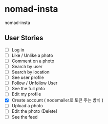 # nomad-insta

nomad-insta

## User Stories

- [ ] Log in
- [ ] Like / Unlike a photo
- [ ] Comment on a photo
- [ ] Search by user
- [ ] Search by location
- [ ] See user profile
- [ ] Follow / Unfollow User
- [ ] See the full phto
- [ ] Edit my profile
- [x] Create account ( nodemailer로 토큰 주는 방식 )
- [ ] Upload a photo
- [ ] Edit the photo (Delete)
- [ ] See the feed
